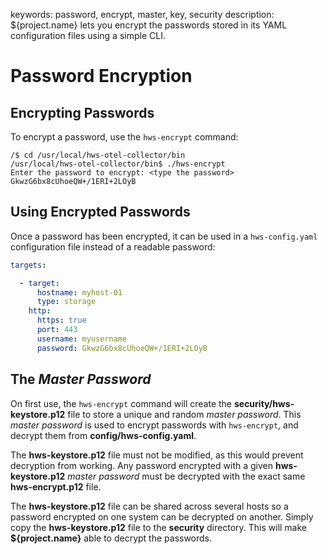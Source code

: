 keywords: password, encrypt, master, key, security
description: ${project.name} lets you encrypt the passwords stored in its YAML configuration files using a simple CLI.

# Password Encryption

<!-- MACRO{toc|fromDepth=1|toDepth=2|id=toc} -->

## Encrypting Passwords

To encrypt a password, use the `hws-encrypt` command:

```shell-session
/$ cd /usr/local/hws-otel-collector/bin
/usr/local/hws-otel-collector/bin$ ./hws-encrypt
Enter the password to encrypt: <type the password>
GkwzG6bx8cUhoeQW+/1ERI+2LOyB
```

## Using Encrypted Passwords

Once a password has been encrypted, it can be used in a `hws-config.yaml` configuration file instead of a readable password:

```yaml
targets:

  - target:
      hostname: myhost-01
      type: storage
    http:
      https: true
      port: 443
      username: myusername
      password: GkwzG6bx8cUhoeQW+/1ERI+2LOyB
```

## The *Master Password*

On first use, the `hws-encrypt` command will create the **security/hws-keystore.p12** file to store a unique and random *master password*. This *master password* is used to encrypt passwords with `hws-encrypt`, and decrypt them from **config/hws-config.yaml**.

The **hws-keystore.p12** file must not be modified, as this would prevent decryption from working. Any password encrypted with a given **hws-keystore.p12** *master password* must be decrypted with the exact same **hws-encrypt.p12** file.

The **hws-keystore.p12** file can be shared across several hosts so a password encrypted on one system can be decrypted on another. Simply copy the **hws-keystore.p12** file to the **security** directory. This will make **${project.name}** able to decrypt the passwords.
